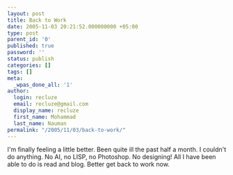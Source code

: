 ```yaml
---
layout: post
title: Back to Work
date: 2005-11-03 20:21:52.000000000 +05:00
type: post
parent_id: '0'
published: true
password: ''
status: publish
categories: []
tags: []
meta:
  _wpas_done_all: '1'
author:
  login: recluze
  email: recluze@gmail.com
  display_name: recluze
  first_name: Mohammad
  last_name: Nauman
permalink: "/2005/11/03/back-to-work/"
---
```

I'm finally feeling a little better. Been quite ill the past half a month. I couldn't do anything. No AI, no LISP, no Photoshop. No designing! All I have been able to do is read and blog. Better get back to work now.

